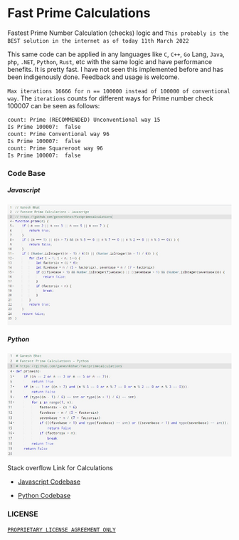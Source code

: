 # Fast Prime Calculations


Fastest Prime Number Calculation (checks) logic and `This probably is the BEST solution in the internet as of today 11th March 2022`


This same code can be applied in any languages like `C`, `C++`, `Go` Lang, `Java`, `php`, `.NET`, `Python`, `Rust`, etc with the same logic and have performance benefits. It is pretty fast. I have not seen this implemented before and has been indigenously done. Feedback and usage is welcome.


`Max iterations 16666 for n == 100000 instead of 100000 of conventional way`. The `iterations` counts for different ways for Prime number check 100007 can be seen as follows:


    count: Prime (RECOMMENDED) Unconventional way 15
    Is Prime 100007:  false
    count: Prime Conventional way 96
    Is Prime 100007:  false
    count: Prime Squareroot way 96
    Is Prime 100007:  false
    

### Code Base 

##### Javascript
![Javascript Codebase](./Fastest_Prime_Number_Calculations_codebase_javascript.jpeg)

##### Python
![Python Codebase](./Fastest_Prime_Number_Calculations_codebase_python.jpeg)

Stack overflow Link for Calculations

- [Javascript Codebase](https://stackoverflow.com/questions/40200089/number-prime-test-in-javascript/71437628?noredirect=1#comment126271353_71437628)

- [Python Codebase](https://stackoverflow.com/questions/1801391/how-to-create-the-most-compact-mapping-n-%e2%86%92-isprimen-up-to-a-limit-n/71438297#71438297)


### LICENSE

[`PROPRIETARY LICENSE AGREEMENT ONLY`](./LICENSE)
